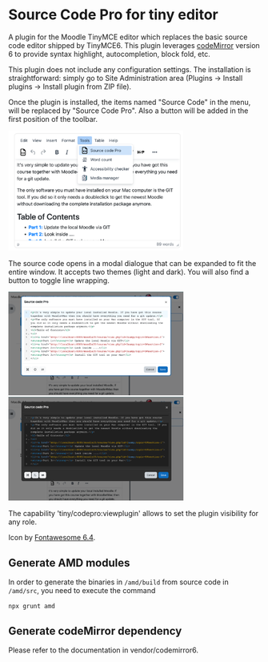 # Source Code Pro for tiny editor

A plugin for the Moodle TinyMCE editor which replaces the basic source code editor shipped by TinyMCE6.
This plugin leverages [codeMirror](https://codemirror.net/) version 6 to provide syntax highlight, autocompletion, block fold, etc.

This plugin does not include any configuration settings. The installation is straightforward: simply go to Site Administration area (Plugins → Install plugins → Install plugin from ZIP file).

Once the plugin is installed, the items named "Source Code" in the menu, will be replaced by "Source Code Pro". Also a button will be added in the first position of the toolbar.

<img src="./pix/pict01.png" style="max-width:350px;">

The source code opens in a modal dialogue that can be expanded to fit the entire window. It accepts two themes (light and dark). You will also find a button to toggle line wrapping.

<img src="./pix/pict02.png" style="max-width:350px;">

<img src="./pix/pict03.png" style="max-width:350px;">

The capability 'tiny/codepro:viewplugin' allows to set the plugin visibility for any role.

Icon by [Fontawesome 6.4](https://fontawesome.com/icons/file-code?f=classic&s=light).

## Generate AMD modules

In order to generate the binaries in `/amd/build` from source code in `/amd/src`, you need to execute the command

```
npx grunt amd
```

## Generate codeMirror dependency

Please refer to the documentation in vendor/codemirror6.
